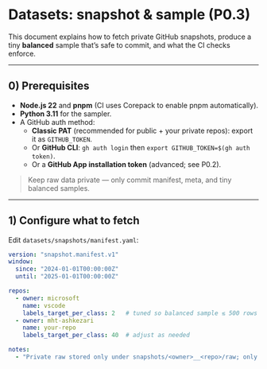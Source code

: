 # Datasets: snapshot & sample (P0.3)

This document explains how to fetch private GitHub snapshots, produce a tiny **balanced** sample that’s safe to commit, and what the CI checks enforce.

---

## 0) Prerequisites

- **Node.js 22** and **pnpm** (CI uses Corepack to enable pnpm automatically).
- **Python 3.11** for the sampler.
- A GitHub auth method:
  - **Classic PAT** (recommended for public + your private repos): export it as `GITHUB_TOKEN`.
  - Or **GitHub CLI**: `gh auth login` then `export GITHUB_TOKEN=$(gh auth token)`.
  - Or a **GitHub App installation token** (advanced; see P0.2).

> Keep raw data private — only commit manifest, meta, and tiny balanced samples.

---

## 1) Configure what to fetch

Edit `datasets/snapshots/manifest.yaml`:

```yaml
version: "snapshot.manifest.v1"
window:
  since: "2024-01-01T00:00:00Z"
  until: "2025-01-01T00:00:00Z"

repos:
  - owner: microsoft
    name: vscode
    labels_target_per_class: 2   # tuned so balanced sample ≲ 500 rows
  - owner: mht-ashkezari
    name: your-repo
    labels_target_per_class: 40  # adjust as needed

notes:
  - "Private raw stored only under snapshots/<owner>__<repo>/raw; only sample+meta committed."
